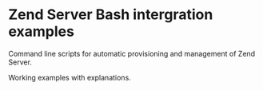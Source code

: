 Zend Server Bash intergration examples
============================

Command line scripts for automatic provisioning and management of Zend Server.

Working examples with explanations.

 
